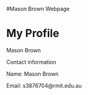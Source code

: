 #Mason Brown Webpage


<h1>My Profile</h1>

<p>Mason Brown</p>

<p>Contact information</p>

<p> Name: Mason Brown</p>
<p> Email: s3876704@rmit.edu.au </p>
<p> 
